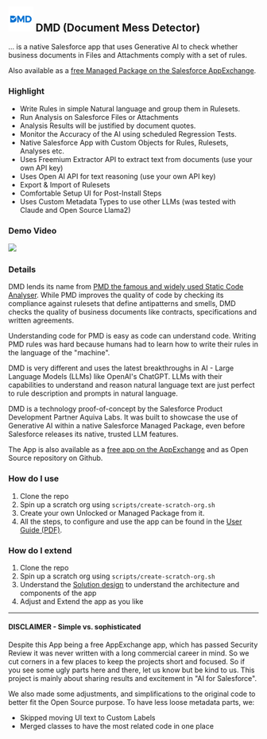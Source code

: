 ## <img src="resources/logo.png"  width="50"/> DMD (Document Mess Detector)

... is a native Salesforce app that uses Generative AI to check whether business documents in Files and Attachments comply with a set of rules.

Also available as a [free Managed Package on the Salesforce AppExchange](https://appexchange.salesforce.com/appxListingDetail?listingId=8ae56cbd-8b6b-4009-bf17-1781d9416fe8).

### Highlight

- Write Rules in simple Natural language and group them in Rulesets.
- Run Analysis on Salesforce Files or Attachments
- Analysis Results will be justified by document quotes.
- Monitor the Accuracy of the AI using scheduled Regression Tests.
- Native Salesforce App with Custom Objects for Rules, Rulesets, Analyses etc.
- Uses Freemium Extractor API to extract text from documents (use your own API key)
- Uses Open AI API for text reasoning (use your own API key)
- Export & Import of Rulesets
- Comfortable Setup UI for Post-Install Steps
- Uses Custom Metadata Types to use other LLMs (was tested with Claude and Open Source Llama2)

### Demo Video

[![](http://img.youtube.com/vi/kGpFUgR-6Bg/hqdefault.jpg)](https://youtu.be/kGpFUgR-6Bg "")

### Details

DMD lends its name from [PMD the famous and widely used Static Code Analyser](https://pmd.github.io/). While PMD improves the quality of code by checking its compliance against rulesets that define antipatterns and smells, DMD checks the quality of business documents like contracts, specifications and written agreements.

Understanding code for PMD is easy as code can understand code. Writing PMD rules was hard because humans had to learn how to write their rules in the language of the "machine".

DMD is very different and uses the latest breakthroughs in AI - Large Language Models (LLMs) like OpenAI's ChatGPT. LLMs with their capabilities to understand and reason natural language text are just perfect to rule description and prompts in natural language.

DMD is a technology proof-of-concept by the Salesforce Product Development Partner Aquiva Labs. It was built to showcase the use of Generative AI within a native Salesforce Managed Package, even before Salesforce releases its native, trusted LLM features.

The App is also available as a [free app on the AppExchange](https://appexchange.salesforce.com/appxListingDetail?listingId=8ae56cbd-8b6b-4009-bf17-1781d9416fe8) and as Open Source repository on Github.

### How do I use 

1. Clone the repo
1. Spin up a scratch org using `scripts/create-scratch-org.sh`
1. Create your own Unlocked or Managed Package from it. 
1. All the steps, to configure and use the app can be found in the [User Guide (PDF)](user-guide.pdf).

### How do I extend 

1. Clone the repo
1. Spin up a scratch org using `scripts/create-scratch-org.sh`
1. Understand the [Solution design](solution-design.md) to understand the architecture and components of the app
1. Adjust and Extend the app as you like

---

#### DISCLAIMER - Simple vs. sophisticated

Despite this App being a free AppExchange app, which has passed Security Review it was never written with a long commercial career in mind. So we cut corners in a few places to keep the projects short and focused. So if you see some ugly parts here and there, let us know but be kind to us. This project is mainly about sharing results and excitement in "AI for Salesforce".

We also made some adjustments, and simplifications to the original code to better fit
the Open Source purpose. To have less loose metadata parts, we:

- Skipped moving UI text to Custom Labels
- Merged classes to have the most related code in one place